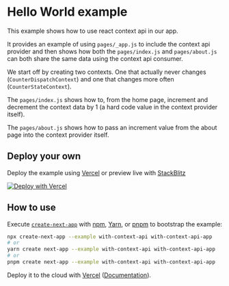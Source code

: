 # Hello World example

This example shows how to use react context api in our app.

It provides an example of using `pages/_app.js` to include the context api provider and then shows how both the `pages/index.js` and `pages/about.js` can both share the same data using the context api consumer.

We start off by creating two contexts. One that actually never changes (`CounterDispatchContext`) and one that changes more often (`CounterStateContext`).

The `pages/index.js` shows how to, from the home page, increment and decrement the context data by 1 (a hard code value in the context provider itself).

The `pages/about.js` shows how to pass an increment value from the about page into the context provider itself.

## Deploy your own

Deploy the example using [Vercel](https://vercel.com?utm_source=github&utm_medium=readme&utm_campaign=next-example) or preview live with [StackBlitz](https://stackblitz.com/github/vercel/next.js/tree/canary/examples/with-context-api)

[![Deploy with Vercel](https://vercel.com/button)](https://vercel.com/new/git/external?repository-url=https://github.com/vercel/next.js/tree/canary/examples/with-context-api&project-name=with-context-api&repository-name=with-context-api)

## How to use

Execute [`create-next-app`](https://github.com/vercel/next.js/tree/canary/packages/create-next-app) with [npm](https://docs.npmjs.com/cli/init), [Yarn](https://yarnpkg.com/lang/en/docs/cli/create/), or [pnpm](https://pnpm.io) to bootstrap the example:

```bash
npx create-next-app --example with-context-api with-context-api-app
# or
yarn create next-app --example with-context-api with-context-api-app
# or
pnpm create next-app --example with-context-api with-context-api-app
```

Deploy it to the cloud with [Vercel](https://vercel.com/new?utm_source=github&utm_medium=readme&utm_campaign=next-example) ([Documentation](https://nextjs.org/docs/deployment)).
